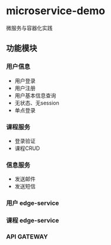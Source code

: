 # microservice-demo
微服务与容器化实践

## 功能模块

### 用户信息
- 用户登录
- 用户注册
- 用户基本信息查询
- 无状态、无session
- 单点登录

### 课程服务
- 登录验证
- 课程CRUD

### 信息服务
- 发送邮件
- 发送短信

### 用户 edge-service

### 课程 edge-service

### API GATEWAY